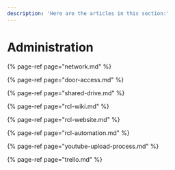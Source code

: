 ```yaml
---
description: 'Here are the articles in this section:'
---
```


# Administration

{% page-ref page="network.md" %}

{% page-ref page="door-access.md" %}

{% page-ref page="shared-drive.md" %}

{% page-ref page="rcl-wiki.md" %}

{% page-ref page="rcl-website.md" %}

{% page-ref page="rcl-automation.md" %}

{% page-ref page="youtube-upload-process.md" %}

{% page-ref page="trello.md" %}



